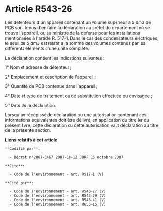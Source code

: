 # Article R543-26

Les détenteurs d'un appareil contenant un volume supérieur à 5 dm3 de PCB sont tenus d'en faire la déclaration au préfet du
département où se trouve l'appareil, ou au ministre de la défense pour les installations mentionnées à l'article R. 517-1.
Dans le cas des condensateurs électriques, le seuil de 5 dm3 est relatif à la somme des volumes contenus par les différents
éléments d'une unité complète. 

La déclaration contient les indications suivantes : 

1° Nom et adresse du détenteur ; 

2° Emplacement et description de l'appareil ; 

3° Quantité de PCB contenue dans l'appareil ; 

4° Date et type de traitement ou de substitution effectuée ou envisagée ; 

5° Date de la déclaration. 

Lorsqu'un récépissé de déclaration ou une autorisation contenant des informations équivalentes doit être délivré, en
application du titre Ier du présent livre, cette déclaration ou cette autorisation vaut déclaration au titre de la présente
section.

**Liens relatifs à cet article**

	**Codifié par**:

	  - Décret n°2007-1467 2007-10-12 JORF 16 octobre 2007

	**Cite**:

	  - Code de l'environnement - art. R517-1 (V)

	**Cité par**:

	  - Code de l'environnement - art. R543-27 (V)
	  - Code de l'environnement - art. R543-29 (V)
	  - Code de l'environnement - art. R543-41 (V)
	  - Code de l'environnement - art. R655-15 (V)
